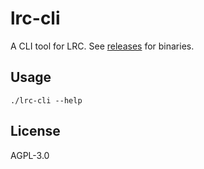 # lrc-cli

A CLI tool for LRC.
See [releases](https://git.owu.one/starset-mirror/lrc-cli/releases) for binaries.

## Usage

```shell
./lrc-cli --help
```

## License
AGPL-3.0

